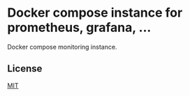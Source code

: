 # Docker compose instance for prometheus, grafana, ...

Docker compose monitoring instance.

## License

[MIT](https://github.com/dreknix/docker-compose-monitoring/blob/main/LICENSE)
